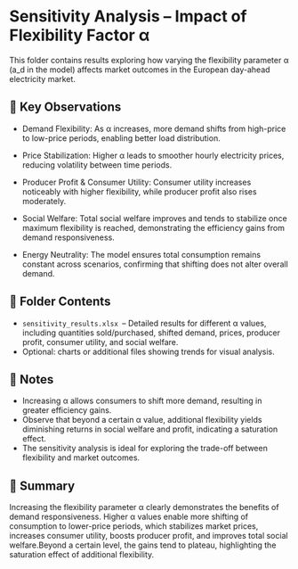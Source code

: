 # Sensitivity Analysis – Impact of Flexibility Factor α

This folder contains results exploring how varying the flexibility parameter α (a_d in the model) affects market outcomes in the European day-ahead electricity market.

## 🔬 Key Observations

- Demand Flexibility: As α increases, more demand shifts from high-price to low-price periods, enabling better load distribution.

- Price Stabilization: Higher α leads to smoother hourly electricity prices, reducing volatility between time periods.

- Producer Profit & Consumer Utility: Consumer utility increases noticeably with higher flexibility, while producer profit also rises moderately.

- Social Welfare: Total social welfare improves and tends to stabilize once maximum flexibility is reached, demonstrating the efficiency gains from demand responsiveness.

- Energy Neutrality: The model ensures total consumption remains constant across scenarios, confirming that shifting does not alter overall demand.

## 📂 Folder Contents
- ```sensitivity_results.xlsx ```– Detailed results for different α values, including quantities sold/purchased, shifted demand, prices, producer profit, consumer utility, and social welfare.
- Optional: charts or additional files showing trends for visual analysis.
  
## 📌 Notes
- Increasing α allows consumers to shift more demand, resulting in greater efficiency gains.
- Observe that beyond a certain α value, additional flexibility yields diminishing returns in social welfare and profit, indicating a saturation effect.
- The sensitivity analysis is ideal for exploring the trade-off between flexibility and market outcomes.

## 📌 Summary
Increasing the flexibility parameter α clearly demonstrates the benefits of demand responsiveness. Higher α values enable more shifting of consumption to lower-price periods, which stabilizes market prices, 
increases consumer utility, boosts producer profit, and improves total social welfare.Beyond a certain level, the gains tend to plateau, highlighting the saturation effect of additional flexibility.
